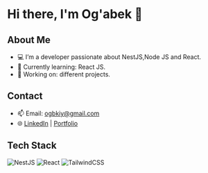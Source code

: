 # Hi there, I'm Og'abek 👋

## About Me
- 💻 I’m a developer passionate about NestJS,Node JS and React.
- 🌱 Currently learning: React JS.
- 🚀 Working on: different projects.

## Contact
- 📫 Email: ogbkiy@gmail.com
- 🌐 [LinkedIn](https://linkedin.com/in/yourprofile) | [Portfolio](https://ogabek-portolio.netlify.app)

## Tech Stack
![NestJS](https://img.shields.io/badge/NestJS-E0234E?style=for-the-badge&logo=nestjs&logoColor=white)
![React](https://img.shields.io/badge/React-61DAFB?style=for-the-badge&logo=react&logoColor=black)
![TailwindCSS](https://img.shields.io/badge/TailwindCSS-38B2AC?style=for-the-badge&logo=tailwind-css&logoColor=white)


